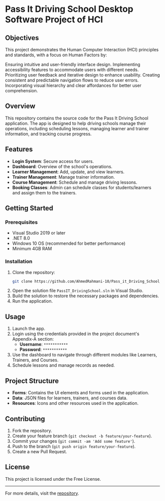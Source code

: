 
# Pass It Driving School Desktop Software Project of HCI 

## Objectives
This project demonstrates the Human Computer Interaction (HCI) principles and standards, with a focus on Human Factors by:

Ensuring intuitive and user-friendly interface design.
Implementing accessibility features to accommodate users with different needs.
Prioritizing user feedback and iterative design to enhance usability.
Creating consistent and predictable navigation flows to reduce user errors.
Incorporating visual hierarchy and clear affordances for better user comprehension.

## Overview
This repository contains the source code for the Pass It Driving School application. The app is designed to help driving schools manage their operations, including scheduling lessons, managing learner and trainer information, and tracking course progress.



## Features
- **Login System**: Secure access for users.
- **Dashboard**: Overview of the school's operations.
- **Learner Management**: Add, update, and view learners.
- **Trainer Management**: Manage trainer information.
- **Course Management**: Schedule and manage driving lessons.
- **Booking Classes**: Admin can schedule classes for students/learners and assign them to the trainers.


## Getting Started

### Prerequisites
- Visual Studio 2019 or later
- .NET 8.0
- Windows 10 OS (recommended for better performance)
- Minimum 4GB RAM

### Installation
1. Clone the repository:
   ```bash
   git clone https://github.com/AhmedRahmani-10/Pass_it_Driving_School_App_Solution.git
   ```
2. Open the solution file `PassIT_DrivingSchool.sln` in Visual Studio.
3. Build the solution to restore the necessary packages and dependencies.
4. Run the application.

## Usage
1. Launch the app.
2. Login using the credentials provided in the project document's Appendix-A section:
   - **Username**: `***********`
   - **Password**: `***********`
3. Use the dashboard to navigate through different modules like Learners, Trainers, and Courses.
4. Schedule lessons and manage records as needed.

## Project Structure
- **Forms**: Contains the UI elements and forms used in the application.
- **Data**: JSON files for learners, trainers, and courses data.
- **Resources**: Icons and other resources used in the application.

## Contributing
1. Fork the repository.
2. Create your feature branch (`git checkout -b feature/your-feature`).
3. Commit your changes (`git commit -am 'Add some feature'`).
4. Push to the branch (`git push origin feature/your-feature`).
5. Create a new Pull Request.

## License
This project is licensed under the Free License.

---

For more details, visit the [repository](https://github.com/AhmedRahmani-10/Pass_it_Driving_School_App_Solution).
